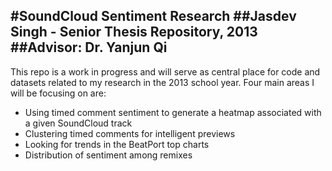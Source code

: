 #SoundCloud Sentiment Research
##Jasdev Singh - Senior Thesis Repository, 2013
##Advisor: Dr. Yanjun Qi
---
This repo is a work in progress and will serve as central place for code and datasets related to my research in the 2013 school year.
Four main areas I will be focusing on are:
* Using timed comment sentiment to generate a heatmap associated with a given SoundCloud track
* Clustering timed comments for intelligent previews
* Looking for trends in the BeatPort top charts
* Distribution of sentiment among remixes
